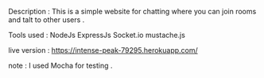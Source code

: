 

Description : This is a simple website for chatting where you can join rooms and talt to other users .

Tools used : NodeJs ExpressJs Socket.io mustache.js

live version : https://intense-peak-79295.herokuapp.com/

note : 
I used Mocha for testing .
